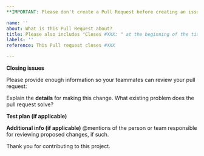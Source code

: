 ```yaml
---
**IMPORTANT: Please don't create a Pull Request before creating an issue first**

name: ''
about: What is this Pull Request about?
title: Please also includes "Closes #XXX: " at the beginning of the title
labels: ''
reference: This Pull request closes #XXX

---
```


**Closing issues**

Please provide enough information so your teammates can review your pull request:

<!-- You can skip this if you're fixing a typo to the project. -->

Explain the **details** for making this change. What existing problem does the pull request solve?

<!-- Example: When "Adding a function to do X", explain why it is necessary to have a way to do X. -->

**Test plan (if applicable)**

<!-- Demonstrate the code is solid. Example: The exact commands you ran and their output, screenshots or videos if the pull request changes UI. -->

**Additional info (if applicable)**
@mentions of the person or team responsible for reviewing proposed changes, if such.

Thank you for contributing to this project.
